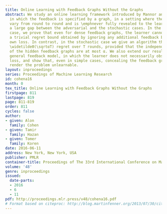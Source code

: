 ```yaml
---
title: Online Learning with Feedback Graphs Without the Graphs
abstract: We study an online learning framework introduced by Mannor and Shamir (2011)
  in which the feedback is specified by a graph, in a setting where the graph may
  vary from round to round and is \emphnever fully revealed to the learner. We show
  a large gap between the adversarial and the stochastic cases. In the adversarial
  case, we prove that even for dense feedback graphs, the learner cannot improve upon
  a trivial regret bound obtained by ignoring any additional feedback besides her
  own loss. In contrast, in the stochastic case we give an algorithm that achieves
  \widetildeΘ(\sqrtαT) regret over T rounds, provided that the independence numbers
  of the hidden feedback graphs are at most α. We also extend our results to a more
  general feedback model, in which the learner does not necessarily observe her own
  loss, and show that, even in simple cases, concealing the feedback graphs might
  render the problem unlearnable.
layout: inproceedings
series: Proceedings of Machine Learning Research
id: cohena16
month: 0
tex_title: Online Learning with Feedback Graphs Without the Graphs
firstpage: 811
lastpage: 819
page: 811-819
order: 811
cycles: false
author:
- given: Alon
  family: Cohen
- given: Tamir
  family: Hazan
- given: Tomer
  family: Koren
date: 2016-06-11
address: New York, New York, USA
publisher: PMLR
container-title: Proceedings of The 33rd International Conference on Machine Learning
volume: '48'
genre: inproceedings
issued:
  date-parts:
  - 2016
  - 6
  - 11
pdf: http://proceedings.mlr.press/v48/cohena16.pdf
# Format based on citeproc: http://blog.martinfenner.org/2013/07/30/citeproc-yaml-for-bibliographies/
---
```

